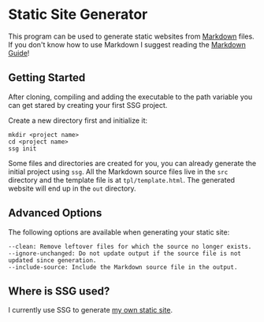 # Static Site Generator
This program can be used to generate static websites from [Markdown][1] files.
If you don't know how to use Markdown I suggest reading the [Markdown Guide][2]!

## Getting Started
After cloning, compiling and adding the executable to the path variable you can
get stared by creating your first SSG project.

Create a new directory first and initialize it:
```
mkdir <project name>
cd <project name>
ssg init
```

Some files and directories are created for you, you can already generate the
initial project using `ssg`. All the Markdown source files live in the `src`
directory and the template file is at `tpl/template.html`. The generated website
will end up in the `out` directory.

## Advanced Options
The following options are available when generating your static site:
```
--clean: Remove leftover files for which the source no longer exists.
--ignore-unchanged: Do not update output if the source file is not updated since generation.
--include-source: Include the Markdown source file in the output.
```

## Where is SSG used?
I currently use SSG to generate [my own static site][3].


[1]: <https://en.wikipedia.org/wiki/Markdown> "Markdown on Wikipedia"
[2]: <https://www.markdownguide.org/>
[3]: <https://2sk.nl/>
